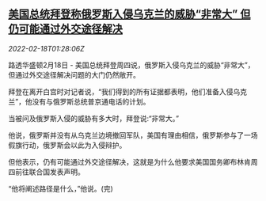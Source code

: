 <!--1645147863000-->
[美国总统拜登称俄罗斯入侵乌克兰的威胁“非常大” 但仍可能通过外交途径解决](https://cn.reuters.com/article/ukraine-0217-thur-idCNKBS2KN044)
------

<div><i>2022-02-18T01:28:06Z</i></div><p>路透华盛顿2月18日 - 美国总统拜登周四说，俄罗斯入侵乌克兰的威胁“非常大”，但通过外交途径解决问题的大门仍然敞开。</p><p>拜登在离开白宫时对记者说，“我们得到的所有证据都表明，他们准备入侵乌克兰”，他没有与俄罗斯总统普京通电话的计划。</p><p>当被问及俄罗斯入侵的威胁有多大时，拜登说:“非常大。”</p><p>他说，俄罗斯并没有从乌克兰边境撤回军队，美国有理由相信，俄罗斯参与了一场假旗行动，俄罗斯会以此为入侵辩护。</p><p>但他表示，仍有可能通过外交途径解决，这就是为什么他要求美国国务卿布林肯周四前往联合国发表声明。</p><p>“他将阐述路径是什么，”他说。(完)</p>
